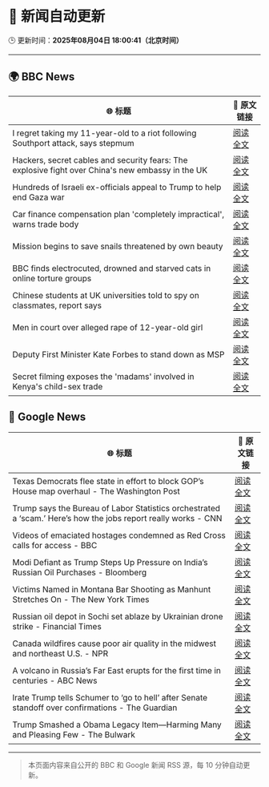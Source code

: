 # 🧠 新闻自动更新

🕒 更新时间：**2025年08月04日 18:00:41（北京时间）**

---

## 🌍 BBC News

| 🌐 标题 | 🔗 原文链接 |
|--------|-------------|
| I regret taking my 11-year-old to a riot following Southport attack, says stepmum | [阅读全文](https://www.bbc.com/news/articles/c201e9qq9g6o?at_medium=RSS&at_campaign=rss) |
| Hackers, secret cables and security fears: The explosive fight over China's new embassy in the UK | [阅读全文](https://www.bbc.com/news/articles/c3v3rygdrryo?at_medium=RSS&at_campaign=rss) |
| Hundreds of Israeli ex-officials appeal to Trump to help end Gaza war | [阅读全文](https://www.bbc.com/news/articles/crkznje8nz8o?at_medium=RSS&at_campaign=rss) |
| Car finance compensation plan 'completely impractical', warns trade body | [阅读全文](https://www.bbc.com/news/articles/cx2909pvddlo?at_medium=RSS&at_campaign=rss) |
| Mission begins to save snails threatened by own beauty | [阅读全文](https://www.bbc.com/news/articles/clyrv8ndzzjo?at_medium=RSS&at_campaign=rss) |
| BBC finds electrocuted, drowned and starved cats in online torture groups | [阅读全文](https://www.bbc.com/news/articles/c5yp9w5kyw7o?at_medium=RSS&at_campaign=rss) |
| Chinese students at UK universities told to spy on classmates, report says | [阅读全文](https://www.bbc.com/news/articles/cyvn308789go?at_medium=RSS&at_campaign=rss) |
| Men in court over alleged rape of 12-year-old girl | [阅读全文](https://www.bbc.com/news/articles/cy98l9j913vo?at_medium=RSS&at_campaign=rss) |
| Deputy First Minister Kate Forbes to stand down as MSP | [阅读全文](https://www.bbc.com/news/articles/c70xejr8drro?at_medium=RSS&at_campaign=rss) |
| Secret filming exposes the 'madams' involved in Kenya's child-sex trade | [阅读全文](https://www.bbc.com/news/articles/c15l9zl508eo?at_medium=RSS&at_campaign=rss) |

## 📰 Google News

| 🌐 标题 | 🔗 原文链接 |
|--------|-------------|
| Texas Democrats flee state in effort to block GOP’s House map overhaul - The Washington Post | [阅读全文](https://news.google.com/rss/articles/CBMilgFBVV95cUxNTEd0cUpsTmhJX1NzcVNzX0RUOUNsazFITmZwbVVnVzU3STMycTJPTVNhcDdfbVVBOV9nYjhZRjV2NFpYMGRlRHBiUzZwdlRJX3FzYS1zS0M2R2hsS2NKREJETzFGbmx0MTcwMWhWSjVzT0k1OHcwMXdOVm9mNnJRaDd6bldJZHUzOW9SVENNR2g4OHNJR0E?oc=5) |
| Trump says the Bureau of Labor Statistics orchestrated a ‘scam.’ Here’s how the jobs report really works - CNN | [阅读全文](https://news.google.com/rss/articles/CBMilwFBVV95cUxOTWxpdlRiZWxISWg0eExkdEpHTEpiTFpXU1Z6dEhoRVFiZVVocjVHUnRVbWVzdzBlZVJ2NFhWTEpVOThJSktwaGtEZWJpc050dGF0Y2hoQU9OelVfcTJ6N29qNWdLMGdfQ1JwM1Vubml6ZmtXU0xoWTJxaXh6LXlGQXAwWjBaSmhwbUhGZ2hMUU81X2FZdHJz?oc=5) |
| Videos of emaciated hostages condemned as Red Cross calls for access - BBC | [阅读全文](https://news.google.com/rss/articles/CBMiWkFVX3lxTE50NmxHOUY3dnVSTjdRRERvTXNTV2NCZ0lMaUJxODdLVEF4WDFNN3lEcERtdVpLcjlSQzgxM1EwdTZmM1cxbjRnRjZKQVROU2szNVh6Tmd1VEJxd9IBX0FVX3lxTE9WbkdfNjZIRlpXeTdMOFFfVl95d2l2WE9QRVNObjdDUUF0emE2ZUllazB5Zk5FY0s0bmplbGNPdGc1ZGZaYWRMRjBtN2QtcTdCd2ZLV1VvYUltZUJfRl9z?oc=5) |
| Modi Defiant as Trump Steps Up Pressure on India’s Russian Oil Purchases - Bloomberg | [阅读全文](https://news.google.com/rss/articles/CBMitAFBVV95cUxNa1R1NUh4VDZrV1JpU1ViMHhINy1qcWlDQTZxa2l1LXVwdzZRVER4eHF0YVFSRWxjU2Zmcm1jb2xaaHhPbTJ0SS1sbnFKbHg5XzltTFJLTlc4cGpaeXVnUDFuQkFlWi1QTWI0eWVtc3YtS3FXbEJjVHpOUTdhV0xLZDlWZ2l2NWh2U2FBUnVRa1VNaXhwdV9fR09OblJmQi10em1TNFZfcVk3c0xYUWRhc3JKOHQ?oc=5) |
| Victims Named in Montana Bar Shooting as Manhunt Stretches On - The New York Times | [阅读全文](https://news.google.com/rss/articles/CBMiiwFBVV95cUxNLUpIZk56UFdfNWRFN3ZBQUhaZjFMczVSUENjTmtCUEc3QzRQTUVmTkkxZ1JIa0Eya1JrMGRzNlFOVXR1QkhMWF90THpfSGxoOXU5SnJKdjktQkdja3VRWENPWjR5eEZ4VW00YnQ5UkdFQWd4cG9YZl9kem9TZDBjWktnNGROQkg5VzZJ?oc=5) |
| Russian oil depot in Sochi set ablaze by Ukrainian drone strike - Financial Times | [阅读全文](https://news.google.com/rss/articles/CBMicEFVX3lxTE9LVGtCU0tSbDI2X2tSQkFPSDVMUkpMdmpxSXNuZWdCSjZYUXZEVkdPNVpwNnZmeWFFV3E4MXZjc1lrWHZBTUZuLXIwbkVPZjNiRV85X3l4N0pUZFlkemw0S29GeDhHdjFwMXEtS3dZYTA?oc=5) |
| Canada wildfires cause poor air quality in the midwest and northeast U.S. - NPR | [阅读全文](https://news.google.com/rss/articles/CBMiswFBVV95cUxPcmxhNElBRVBmM0J2WUNBaW5TSzkxVlBOMU0tVUtfMG9POGJjSV9nUWE2VXR6VUxCTC00bkJJMWFSNWZYR0ZCVnQxOG9VVUUzaFg4ZlZOVG40TlFIclQ2ZFVldXdUdjRPOWpUQkZnOThlZm1qTFBXUnBtV0ZIc20zRmpWZjRTSl9YU1Y4QXAyX01NVWxnLUwwWUQxcktBdzdHMFVoODNCTTczY29Da0o0MXFwYw?oc=5) |
| A volcano in Russia’s Far East erupts for the first time in centuries - ABC News | [阅读全文](https://news.google.com/rss/articles/CBMinAFBVV95cUxQSk0yN1Y5ajI3d0I5RUgwVTBPQV9pRVBKNllVWWlBWFVWV2o4cE12RTBaNGxkcGN1MU81Vm1DZ0wxYjAzeS1neHd4RE5OdFd1X3NMaEw0X0VQZE1xNE9SN3I5bXhFYjgyT0Y3V2J4TzJDM1M2a0E0RzVxTWhiOVF4NUV2YWt6WHczM1FWeEk1anpVNlRIWUM5WjgtRm7SAaIBQVVfeXFMTk1mOFpWdUxmNkZOOWNtbmJOTy16aWVBMjNpM1JwaWRPcUktOTltdjNPem1INTdsTzliUTd6M2t6bTN3c0w0X1V3bDVPMlhQSjF1U243S1BWd1lLUDNac1BFbDRyZURhM0FxcmJleEp3Y0haQWQ1Q2dibjh5dkd3clgtbnAwWWJTSmNDSzQwVVU5Vm1Sb2s5SDFBU2FzSXRWR2t3?oc=5) |
| Irate Trump tells Schumer to ‘go to hell’ after Senate standoff over confirmations - The Guardian | [阅读全文](https://news.google.com/rss/articles/CBMickFVX3lxTE9VU3NpZU9hbXJDeGtQSHJPM1BjbVdwSU01QW91U0hoU1ExMHJDN3hBR25JZEpUaXluemNyX3hUMGx1b1I2NzY2RVRUZXJsaUR4WFgzc1gtXzhfWUdBWDVCbXlFcS10VWt1MlBjV3BGNGpfQQ?oc=5) |
| Trump Smashed a Obama Legacy Item—Harming Many and Pleasing Few - The Bulwark | [阅读全文](https://news.google.com/rss/articles/CBMiiwFBVV95cUxQZkhiVFF0WlRPRXhOV05KQ1BYOWJ0UWMtR2JSU3FjSXVaeEd4Mm5UNDJqTG54ZFJ2YkJ3a05VZmlnVUU0MVlDajNGWVN6cTVfLTBiUGc3cDVFQ0pvbGVqeFptdUNxS1pmZFhMUEd2dGxKU0hFYW5jeUwtZmpMTEp5czhySmZoSFBDVkVZ?oc=5) |

---
> 本页面内容来自公开的 BBC 和 Google 新闻 RSS 源，每 10 分钟自动更新。